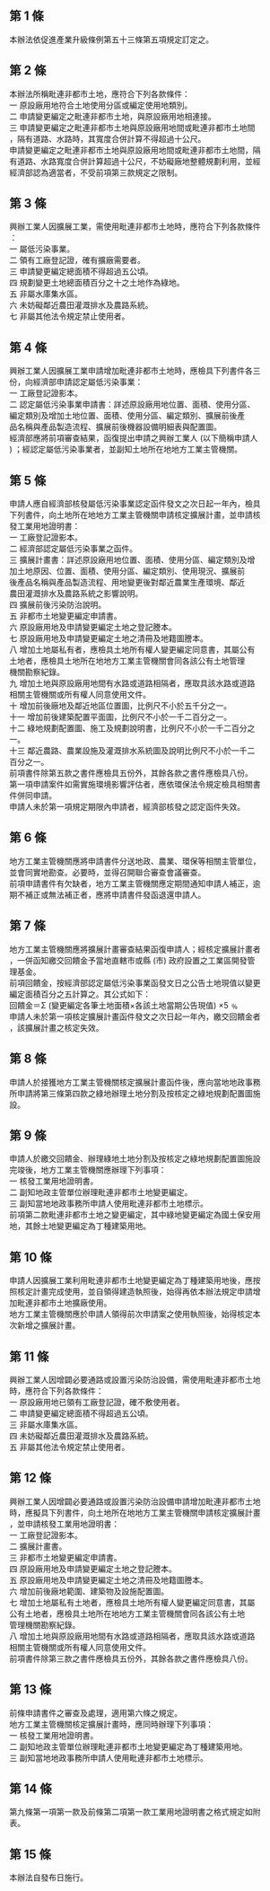 第 1 條
-------
本辦法依促進產業升級條例第五十三條第五項規定訂定之。

第 2 條
-------
本辦法所稱毗連非都市土地，應符合下列各款條件：  
一  原設廠用地符合土地使用分區或編定使用地類別。  
二  申請變更編定之毗連非都市土地，與原設廠用地相連接。  
三  申請變更編定之毗連非都市土地與原設廠用地間或毗連非都市土地間  
    ，隔有道路、水路時，其寬度合併計算不得超過十公尺。  
申請變更編定之毗連非都市土地與原設廠用地間或毗連非都市土地間，隔  
有道路、水路寬度合併計算超過十公尺，不妨礙廠地整體規劃利用，並經  
經濟部認為適當者，不受前項第三款規定之限制。

第 3 條
-------
興辦工業人因擴展工業，需使用毗連非都市土地時，應符合下列各款條件  
：  
一  屬低污染事業。  
二  領有工廠登記證，確有擴廠需要者。  
三  申請變更編定總面積不得超過五公頃。  
四  規劃變更土地總面積百分之十之土地作為綠地。  
五  非屬水庫集水區。  
六  未妨礙鄰近農田灌溉排水及農路系統。  
七  非屬其他法令規定禁止使用者。

第 4 條
-------
興辦工業人因擴展工業申請增加毗連非都市土地時，應檢具下列書件各三  
份，向經濟部申請認定屬低污染事業：  
一  工廠登記證影本。  
二  認定屬低污染事業申請書：詳述原設廠用地位置、面積、使用分區、  
    編定類別及增加土地位置、面積、使用分區、編定類別、擴展前後產  
    品名稱與產品製造流程、擴展前後機器設備明細表與配置圖。  
經濟部應將前項審查結果，函復提出申請之興辦工業人 (以下簡稱申請人  
) ；經認定屬低污染事業者，並副知土地所在地地方工業主管機關。

第 5 條
-------
申請人應自經濟部核發屬低污染事業認定函件發文之次日起一年內，檢具  
下列書件，向土地所在地地方工業主管機關申請核定擴展計畫，並申請核  
發工業用地證明書：  
一  工廠登記證影本。  
二  經濟部認定屬低污染事業之函件。  
三  擴展計畫書：詳述原設廠用地位置、面積、使用分區、編定類別及增  
    加土地原因、位置、面積、使用分區、編定類別、使用現況、擴展前  
    後產品名稱與產品製造流程、用地變更後對鄰近農業生產環境、鄰近  
    農田灌溉排水及農路系統之影響說明。  
四  擴展前後污染防治說明。  
五  非都市土地變更編定申請書。  
六  原設廠用地及申請變更編定土地之登記謄本。  
七  原設廠用地及申請變更編定土地之清冊及地籍圖謄本。  
八  增加土地屬私有者，應檢具土地所有權人變更編定同意書，其屬公有  
    土地者，應檢具土地所在地地方工業主管機關會同各該公有土地管理  
    機關勘察紀錄。  
九  增加土地與原設廠用地間有水路或道路相隔者，應取具該水路或道路  
    相關主管機關或所有權人同意使用文件。  
十  增加前後廠地及鄰近地區位置圖，比例尺不小於五千分之一。  
十一  增加前後建築配置平面圖，比例尺不小於一千二百分之一。  
十二  綠地規劃配置圖、施工及規劃說明書，比例尺不小於一千二百分之  
      一。  
十三  鄰近農路、農業設施及灌溉排水系統圖及說明比例尺不小於一千二  
      百分之一。  
前項書件除第五款之書件應檢具五份外，其餘各款之書件應檢具八份。  
第一項申請案件如需實施環境影響評估者，應依環保法令規定檢具相關書  
件併同申請。  
申請人未於第一項規定期限內申請者，經濟部核發之認定函件失效。

第 6 條
-------
地方工業主管機關應將申請書件分送地政、農業、環保等相關主管單位，  
並會同實地勘查。必要時，並得召開聯合審查會議審查。  
前項申請書件有欠缺者，地方工業主管機關應定期間通知申請人補正，逾  
期不補正或無法補正者，應將申請書件發函退還申請人。

第 7 條
-------
地方工業主管機關應將擴展計畫審查結果函復申請人；經核定擴展計畫者  
，一併函知繳交回饋金予當地直轄市或縣 (市) 政府設置之工業區開發管  
理基金。  
前項回饋金，按經濟部認定屬低污染事業函發文日之公告土地現值以變更  
編定面積百分之五計算之。其公式如下：  
回饋金＝Σ (變更編定各筆土地面積×各該土地當期公告現值) ×5 ﹪  
申請人未於第一項核定擴展計畫函件發文之次日起一年內，繳交回饋金者  
，該擴展計畫之核定失效。

第 8 條
-------
申請人於接獲地方工業主管機關核定擴展計畫函件後，應向當地地政事務  
所申請將第三條第四款之綠地辦理土地分割及按核定之綠地規劃配置圖施  
設。

第 9 條
-------
申請人於繳交回饋金、辦理綠地土地分割及按核定之綠地規劃配置圖施設  
完竣後，地方工業主管機關應辦理下列事項：  
一  核發工業用地證明書。  
二  副知地政主管單位辦理毗連非都市土地變更編定。  
三  副知當地地政事務所申請人使用毗連非都市土地標示。  
前項第二款毗連非都市土地之變更編定，其中綠地變更編定為國土保安用  
地，其餘土地變更編定為丁種建築用地。

第 10 條
--------
申請人因擴展工業利用毗連非都市土地變更編定為丁種建築用地後，應按  
照核定計畫完成使用，並自領得建造執照後，始得再依本辦法規定申請增  
加毗連非都市土地擴廠使用。                                        
地方工業主管機關應於申請人領得前次申請案之使用執照後，始得核定本  
次新增之擴展計畫。

第 11 條
--------
興辦工業人因增闢必要通路或設置污染防治設備，需使用毗連非都市土地  
時，應符合下列各款條件：  
一  原設廠用地已領有工廠登記證，確不敷使用者。  
二  申請變更編定總面積不得超過五公頃。  
三  非屬水庫集水區。  
四  未妨礙鄰近農田灌溉排水及農路系統。  
五  非屬其他法令規定禁止使用者。

第 12 條
--------
興辦工業人因增闢必要通路或設置污染防治設備申請增加毗連非都市土地  
時，應擬具下列書件，向土地所在地地方工業主管機關申請核定擴展計畫  
，並申請核發工業用地證明書：  
一  工廠登記證影本。  
二  擴展計畫書。  
三  非都市土地變更編定申請書。  
四  原設廠用地及申請變更編定土地之登記謄本。  
五  原設廠用地及申請變更編定土地之清冊及地籍圖謄本。  
六  增加前後廠地範圍、建築物及設施配置圖。  
七  增加土地屬私有土地者，應檢具土地所有權人變更編定同意書，其屬  
    公有土地者，應檢具土地所在地地方工業主管機關會同各該公有土地  
    管理機關勘察紀錄。  
八  增加土地與原設廠用地間有水路或道路相隔者，應取具該水路或道路  
    相關主管機關或所有權人同意使用文件。  
前項書件除第三款之書件應檢具五份外，其餘各款之書件應檢具八份。

第 13 條
--------
前條申請書件之審查及處理，適用第六條之規定。  
地方工業主管機關核定擴展計畫時，應同時辦理下列事項：  
一  核發工業用地證明書。  
二  副知地政主管單位辦理毗連非都市土地變更編定為丁種建築用地。  
三  副知當地地政事務所申請人使用毗連非都市土地標示。

第 14 條
--------
第九條第一項第一款及前條第二項第一款工業用地證明書之格式規定如附  
表。

第 15 條
--------
本辦法自發布日施行。

